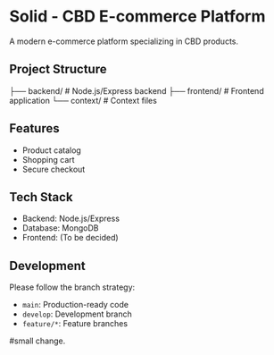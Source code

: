 # Solid - CBD E-commerce Platform

A modern e-commerce platform specializing in CBD products.

## Project Structure

├── backend/         # Node.js/Express backend
├── frontend/        # Frontend application
└── context/        # Context files

## Features
- Product catalog
- Shopping cart
- Secure checkout

## Tech Stack
- Backend: Node.js/Express
- Database: MongoDB
- Frontend: (To be decided)

## Development
Please follow the branch strategy:
- `main`: Production-ready code
- `develop`: Development branch
- `feature/*`: Feature branches

#small change.
